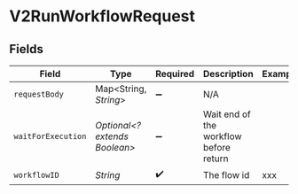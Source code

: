 # V2RunWorkflowRequest


## Fields

| Field                                  | Type                                   | Required                               | Description                            | Example                                |
| -------------------------------------- | -------------------------------------- | -------------------------------------- | -------------------------------------- | -------------------------------------- |
| `requestBody`                          | Map<String, *String*>                  | :heavy_minus_sign:                     | N/A                                    |                                        |
| `waitForExecution`                     | *Optional<? extends Boolean>*          | :heavy_minus_sign:                     | Wait end of the workflow before return |                                        |
| `workflowID`                           | *String*                               | :heavy_check_mark:                     | The flow id                            | xxx                                    |